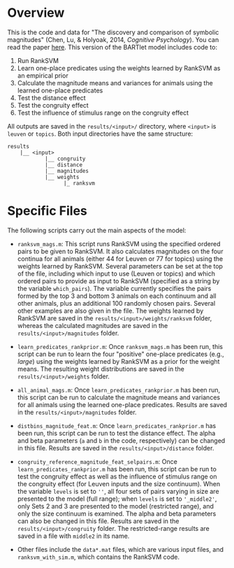 # Overview

This is the code and data for "The discovery and comparison of symbolic magnitudes" (Chen, Lu, & Holyoak, 2014, *Cognitive Psychology*). You can read the paper [here](https://www.researchgate.net/publication/260218564_The_discovery_and_comparison_of_symbolic_magnitudes). This version of the BARTlet model includes code to:

1. Run RankSVM
2. Learn one-place predicates using the weights learned by RankSVM as an empirical prior
3. Calculate the magnitude means and variances for animals using the learned one-place predicates
4. Test the distance effect
5. Test the congruity effect
6. Test the influence of stimulus range on the congruity effect

All outputs are saved in the `results/<input>/` directory, where `<input>` is `leuven` or `topics`. Both input directories have the same structure:

```
results
	|__ <input>
			|__ congruity
			|__ distance
			|__ magnitudes
            |__ weights
                  |_ ranksvm
```

# Specific Files

The following scripts carry out the main aspects of the model:

* `ranksvm_mags.m`: This script runs RankSVM using the specified ordered pairs to be given to RankSVM. It also calculates magnitudes on the four continua for all animals (either 44 for Leuven or 77 for topics) using the weights learned by RankSVM. Several parameters can be set at the top of the file, including which input to use (Leuven or topics) and which ordered pairs to provide as input to RankSVM (specified as a string by the variable `which_pairs`). The variable currently specifies the pairs formed by the top 3 and bottom 3 animals on each continuum and all other animals, plus an additional 100 randomly chosen pairs. Several other examples are also given in the file. The weights learned by RankSVM are saved in the `results/<input>/weights/ranksvm` folder, whereas the calculated magnitudes are saved in the `results/<input>/magnitudes` folder.

* `learn_predicates_rankprior.m`: Once `ranksvm_mags.m` has been run, this script can be run to learn the four "positive" one-place predicates (e.g., *large*) using the weights learned by RankSVM as a prior for the weight means. The resulting weight distributions are saved in the `results/<input>/weights` folder.

* `all_animal_mags.m`: Once `learn_predicates_rankprior.m` has been run, this script can be run to calculate the magnitude means and variances for all animals using the learned one-place predicates. Results are saved in the `results/<input>/magnitudes` folder.

* `distbins_magnitude_feat.m`: Once `learn_predicates_rankprior.m` has been run, this script can be run to test the distance effect. The alpha and beta parameters (`a` and `b` in the code, respectively) can be changed in this file. Results are saved in the `results/<input>/distance` folder.

* `congruity_reference_magnitude_feat_selpairs.m`: Once `learn_predicates_rankprior.m` has been run, this script can be run to test the congruity effect as well as the influence of stimulus range on the congruity effect (for Leuven inputs and the size continuum). When the variable `levels` is set to `''`, all four sets of pairs varying in size are presented to the model (full range); when `levels` is set to `'_middle2'`, only Sets 2 and 3 are presented to the model (restricted range), and only the size continuum is examined. The alpha and beta parameters can also be changed in this file. Results are saved in the `results/<input>/congruity` folder. The restricted-range results are saved in a file with `middle2` in its name.

* Other files include the `data*.mat` files, which are various input files, and `ranksvm_with_sim.m`, which contains the RankSVM code.
